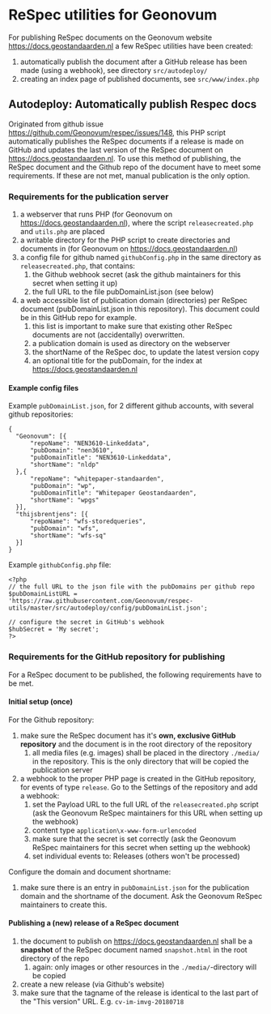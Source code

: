 # ReSpec utilities for Geonovum
For publishing ReSpec documents on the Geonovum website https://docs.geostandaarden.nl a few ReSpec utilities have been created:
1. automatically publish the document after a GitHub release has been made (using a webhook), see directory ```src/autodeploy/```
1. creating an index page of published documents, see ```src/www/index.php```

## Autodeploy: Automatically publish Respec docs
Originated from github issue https://github.com/Geonovum/respec/issues/148, this PHP script automatically publishes the ReSpec documents if a release is made on GitHub and updates the last version of the ReSpec document on https://docs.geostandaarden.nl. To use this method of publishing, the ReSpec document and the Github repo of the document have to meet some requirements. If these are not met, manual publication is the only option.

### Requirements for the publication server
1. a webserver that runs PHP (for Geonovum on https://docs.geostandaarden.nl), where the script ```releasecreated.php``` and ```utils.php``` are placed
1. a writable directory for the PHP script to create directories and documents in (for Geonovum on https://docs.geostandaarden.nl)
1. a config file for github named ```githubConfig.php``` in the same directory as ```releasecreated.php```, that contains:
    1. the Github webhook secret (ask the github maintainers for this secret when setting it up)
    1. the full URL to the file pubDomainList.json (see below)
1. a web accessible list of publication domain (directories) per ReSpec document (pubDomainList.json in this repository). This document could be in this GitHub repo for example.
    1. this list is important to make sure that existing other ReSpec documents are not (accidentally) overwritten.
    1. a publication domain is used as directory on the webserver
    1. the shortName of the ReSpec doc, to update the latest version copy
    1. an optional title for the pubDomain, for the index at https://docs.geostandaarden.nl

#### Example config files
Example ```pubDomainList.json```, for 2 different github accounts, with several github repositories:
```
{
  "Geonovum": [{
      "repoName": "NEN3610-Linkeddata",
      "pubDomain": "nen3610",
      "pubDomainTitle": "NEN3610-Linkeddata",
      "shortName": "nldp"
  },{
      "repoName": "whitepaper-standaarden",
      "pubDomain": "wp",
      "pubDomainTitle": "Whitepaper Geostandaarden",
      "shortName": "wpgs"
  }],
  "thijsbrentjens": [{
      "repoName": "wfs-storedqueries",
      "pubDomain": "wfs",
      "shortName": "wfs-sq"
  }]
}
```

Example ```githubConfig.php``` file:

```
<?php
// the full URL to the json file with the pubDomains per github repo
$pubDomainListURL = 'https://raw.githubusercontent.com/Geonovum/respec-utils/master/src/autodeploy/config/pubDomainList.json';

// configure the secret in GitHub's webhook
$hubSecret = 'My secret';
?>
```

### Requirements for the GitHub repository for publishing
For a ReSpec document to be published, the following requirements have to be met.

#### Initial setup (once)
For the Github repository:
1. make sure the ReSpec document has it's **own, exclusive GitHub repository** and the document is in the root directory of the repository
    1. all media files (e.g. images) shall be placed in the directory ```./media/``` in the repository. This is the only directory that will be copied the publication server
1. a webhook to the proper PHP page is created in the GitHub repository, for events of type ```release```. Go to the Settings of the repository and add a webhook:
    1. set the Payload URL to the full URL of the ```releasecreated.php``` script (ask the Geonovum ReSpec maintainers for this URL when setting up the webhook)
    1. content type ```application\x-www-form-urlencoded```
    1. make sure that the secret is set correctly (ask the Geonovum ReSpec maintainers for this secret when setting up the webhook)
    1. set individual events to: Releases (others won't be processed)

Configure the domain and document shortname:
1. make sure there is an entry in ```pubDomainList.json``` for the publication domain and the shortname of the document. Ask the Geonovum ReSpec maintainers to create this.

#### Publishing a (new) release of a ReSpec document
1. the document to publish on https://docs.geostandaarden.nl shall be a **snapshot** of the ReSpec document named ```snapshot.html``` in the root directory of the repo
    1. again: only images or other resources in the ```./media/```-directory will be copied
1. create a new release (via Github's website)
1. make sure that the tagname of the release is identical to the last part of the "This version" URL. E.g. ```cv-im-imvg-20180718```
